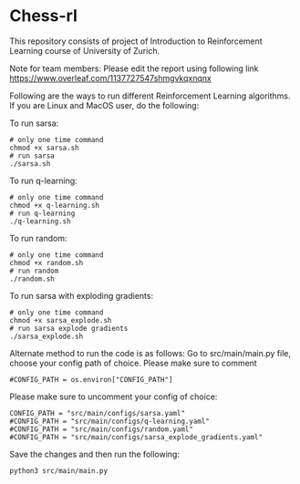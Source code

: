 # Chess-rl
This repository consists of project of Introduction to Reinforcement Learning course of University of Zurich.

Note for team members: Please edit the report using following link
https://www.overleaf.com/1137727547shmgvkqxnqnx

Following are the ways to run different Reinforcement Learning algorithms.
If you are Linux and MacOS user, do the following:

To run sarsa:
```
# only one time command
chmod +x sarsa.sh
# run sarsa
./sarsa.sh
```

To run q-learning:
```
# only one time command
chmod +x q-learning.sh
# run q-learning
./q-learning.sh
```

To run random:
```
# only one time command
chmod +x random.sh
# run random 
./random.sh
```

To run sarsa with exploding gradients:
```
# only one time command
chmod +x sarsa_explode.sh
# run sarsa explode gradients 
./sarsa_explode.sh
```

Alternate method to run the code is as follows:
Go to src/main/main.py file, choose your config path of choice. 
Please make sure to comment 
```
#CONFIG_PATH = os.environ["CONFIG_PATH"]
```
Please make sure to uncomment your config of choice:
```
CONFIG_PATH = "src/main/configs/sarsa.yaml"
#CONFIG_PATH = "src/main/configs/q-learning.yaml"
#CONFIG_PATH = "src/main/configs/random.yaml"
#CONFIG_PATH = "src/main/configs/sarsa_explode_gradients.yaml"
```
Save the changes and then run the following:
```
python3 src/main/main.py
```

